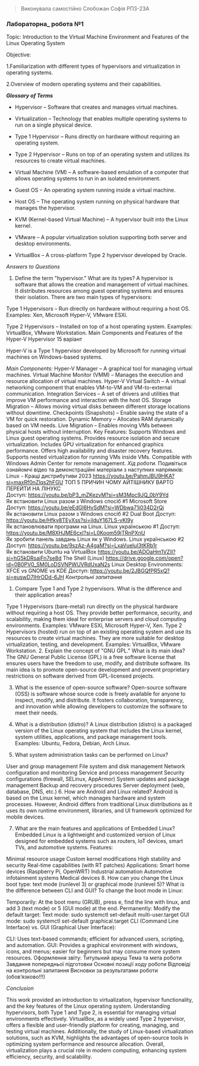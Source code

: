 > Виконувала самостійно Слобожан Софія РПЗ-23А

  ### Лабораторна_ робота №1 

Topic: Introduction to the Virtual Machine Environment and Features of the Linux Operating System

Objective:

1.Familiarization with different types of hypervisors and virtualization in operating systems.

2.Overview of modern operating systems and their capabilities.

 _**Glossary of Terms**_

- Hypervisor – Software that creates and manages virtual machines.

- Virtualization – Technology that enables multiple operating systems to run on a single physical device.

- Type 1 Hypervisor – Runs directly on hardware without requiring an operating system.

- Type 2 Hypervisor – Runs on top of an operating system and utilizes its resources to create virtual machines.

- Virtual Machine (VM) – A software-based emulation of a computer that allows operating systems to run in an isolated environment.

- Guest OS – An operating system running inside a virtual machine.

- Host OS – The operating system running on physical hardware that manages the hypervisor.

- KVM (Kernel-based Virtual Machine) – A hypervisor built into the Linux kernel.

- VMware – A popular virtualization solution supporting both server and desktop environments.

- VirtualBox – A cross-platform Type 2 hypervisor developed by Oracle.

_Answers to Questions_

1. Define the term "hypervisor." What are its types?
A hypervisor is software that allows the creation and management of virtual machines. It distributes resources among guest operating systems and ensures their isolation.
There are two main types of hypervisors:

Type 1 Hypervisors – Run directly on hardware without requiring a host OS. Examples: Xen, Microsoft Hyper-V, VMware ESXi.

Type 2 Hypervisors – Installed on top of a host operating system. Examples: VirtualBox, VMware Workstation.
Main Components and Features of the Hyper-V Hypervisor
15 варіант

Hyper-V is a Type 1 hypervisor developed by Microsoft for running virtual machines on Windows-based systems.

_Main Components:_
Hyper-V Manager – A graphical tool for managing virtual machines.
Virtual Machine Monitor (VMM) – Manages the execution and resource allocation of virtual machines.
Hyper-V Virtual Switch – A virtual networking component that enables VM-to-VM and VM-to-external communication.
Integration Services – A set of drivers and utilities that improve VM performance and interaction with the host OS.
Storage Migration – Allows moving virtual disks between different storage locations without downtime.
Checkpoints (Snapshots) – Enable saving the state of a VM for quick restoration.
Dynamic Memory – Allocates RAM dynamically based on VM needs.
Live Migration – Enables moving VMs between physical hosts without interruption.
Key Features:
Supports Windows and Linux guest operating systems.
Provides resource isolation and secure virtualization.
Includes GPU virtualization for enhanced graphics performance.
Offers high availability and disaster recovery features.
Supports nested virtualization for running VMs inside VMs.
Compatible with Windows Admin Center for remote management.
_Хід роботи._
Подивіться ознайомчі відео та демонстраційні матеріали з наступних напрямків:
Linux - Кращі дистрибутиви 2023 https://youtu.be/PahmJBU9HKA?si=maxRf0nZlqs2hFGU 
ТОП 5 ПРИЧИН ЧОМУ АЙТІШНИКУ ВАРТО ПЕРЕЙТИ НА ЛІНУКС  
       Доступ: https://youtu.be/bP3_mZKezvM?si=sM3Mpc9JQ_0bY9Yd   
Як встановити Linux разом з Windows спосіб #1 Microsoft Store  
       Доступ: https://youtu.be/eEdGl6HvSdM?si=WDbwa71i034D2rQj  
Як встановити Linux разом з Windows спосіб #2 Dual Boot 
       Доступ: https://youtu.be/Hfky8TEyXss?si=ilduY167LS-vKl9y   
Як встановлювати програми на Linux. Linux українською #1 
       Доступ: https://youtu.be/M8XHJME6cxI?si=L0Koom59jTRnPXnU  
Як зробити панель завдань Linux як у Windows. Linux українською #2 
       Доступ: https://youtu.be/9szAz-A4gaM?si=LxaVueluI3tKRb1r  
Як встановити Ubuntu на VirtualBox https://youtu.be/ADOaHm1VZII?si=hG5kDRsajFn7se8d 
The Shell (Linux) https://drive.google.com/open?id=0B0PV0_SM0LoDSVNPWUVRdUxaN2s
Linux Desktop Environments: XFCE vs GNOME vs KDE 
Доступ: https://youtu.be/2JBGQfPR5xQ?si=euswD7IHrODd-6JH 
_Контрольні запитання_

1. Compare Type 1 and Type 2 hypervisors. What is the difference and their application areas?

Type 1 Hypervisors (bare-metal) run directly on the physical hardware without requiring a host OS. They provide better performance, security, and scalability, making them ideal for enterprise servers and cloud computing environments. Examples: VMware ESXi, Microsoft Hyper-V, Xen.
Type 2 Hypervisors (hosted) run on top of an existing operating system and use its resources to create virtual machines. They are more suitable for desktop virtualization, testing, and development. Examples: VirtualBox, VMware Workstation.
2. Explain the concept of "GNU GPL." What is its main idea?
The GNU General Public License (GPL) is a free software license that ensures users have the freedom to use, modify, and distribute software. Its main idea is to promote open-source development and prevent proprietary restrictions on software derived from GPL-licensed projects.

3. What is the essence of open-source software?
Open-source software (OSS) is software whose source code is freely available for anyone to inspect, modify, and distribute. It fosters collaboration, transparency, and innovation while allowing developers to customize the software to meet their needs.

4. What is a distribution (distro)?
A Linux distribution (distro) is a packaged version of the Linux operating system that includes the Linux kernel, system utilities, applications, and package management tools. Examples: Ubuntu, Fedora, Debian, Arch Linux.

5. What system administration tasks can be performed on Linux?

User and group management
File system and disk management
Network configuration and monitoring
Service and process management
Security configurations (firewall, SELinux, AppArmor)
System updates and package management
Backup and recovery procedures
Server deployment (web, database, DNS, etc.)
6. How are Android and Linux related?
Android is based on the Linux kernel, which manages hardware and system processes. However, Android differs from traditional Linux distributions as it uses its own runtime environment, libraries, and UI framework optimized for mobile devices.

7. What are the main features and applications of Embedded Linux?
Embedded Linux is a lightweight and customized version of Linux designed for embedded systems such as routers, IoT devices, smart TVs, and automotive systems.
Features:

Minimal resource usage
Custom kernel modifications
High stability and security
Real-time capabilities (with RT patches)
Applications:
Smart home devices (Raspberry Pi, OpenWRT)
Industrial automation
Automotive infotainment systems
Medical devices
8. How can you change the Linux boot type: text mode (runlevel 3) or graphical mode (runlevel 5)? What is the difference between CLI and GUI?
To change the boot mode in Linux:

Temporarily: At the boot menu (GRUB), press e, find the line with linux, and add 3 (text mode) or 5 (GUI mode) at the end.
Permanently: Modify the default target:
Text mode: sudo systemctl set-default multi-user.target
GUI mode: sudo systemctl set-default graphical.target
CLI (Command Line Interface) vs. GUI (Graphical User Interface):

CLI: Uses text-based commands; efficient for advanced users, scripting, and automation.
GUI: Provides a graphical environment with windows, icons, and menus; easier for beginners but may consume more system resources.
Оформлення звіту:
Титульний аркуш
Тема та мета роботи
Завдання попередньої підготовки
Основні позиції ходу роботи
Відповіді на контрольні запитання
Висновки за результатами роботи (обов’язково!!!)

_Conclusion_

This work provided an introduction to virtualization, hypervisor functionality, and the key features of the Linux operating system. Understanding hypervisors, both Type 1 and Type 2, is essential for managing virtual environments effectively.
VirtualBox, as a widely used Type 2 hypervisor, offers a flexible and user-friendly platform for creating, managing, and testing virtual machines. Additionally, the study of Linux-based virtualization solutions, such as KVM, highlights the advantages of open-source tools in optimizing system performance and resource allocation. Overall, virtualization plays a crucial role in modern computing, enhancing system efficiency, security, and scalability.
